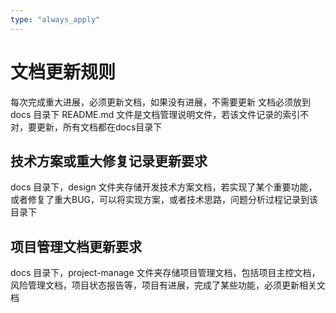 ```yaml
---
type: "always_apply"
---
```


# 文档更新规则

每次完成重大进展，必须更新文档，如果没有进展，不需要更新
文档必须放到 docs 目录下
README.md 文件是文档管理说明文件，若该文件记录的索引不对，要更新，所有文档都在docs目录下

## 技术方案或重大修复记录更新要求

docs 目录下，design 文件夹存储开发技术方案文档，若实现了某个重要功能，或者修复了重大BUG，可以将实现方案，或者技术思路，问题分析过程记录到该目录下

## 项目管理文档更新要求

docs 目录下，project-manage 文件夹存储项目管理文档，包括项目主控文档，风险管理文档，项目状态报告等，项目有进展，完成了某些功能，必须更新相关文档
